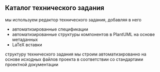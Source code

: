 ## Каталог технического задания

мы используем редактор технического задания, добавляя в него

* автоматизированные спецификации
* автоматизированные структуры компонентов в PlantUML на основе метаданных
* LaTeX вставки

структуру технического задания мы строим автоматизированно на основе исходных файлов проекта в соответствии со стандартами проектной документации 
